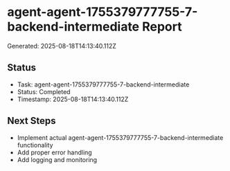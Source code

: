 # agent-agent-1755379777755-7-backend-intermediate Report

Generated: 2025-08-18T14:13:40.112Z

## Status
- Task: agent-agent-1755379777755-7-backend-intermediate
- Status: Completed
- Timestamp: 2025-08-18T14:13:40.112Z

## Next Steps
- Implement actual agent-agent-1755379777755-7-backend-intermediate functionality
- Add proper error handling
- Add logging and monitoring
